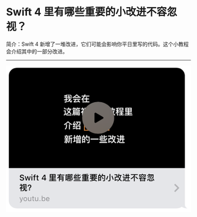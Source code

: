 # Swift 4 里有哪些重要的小改进不容忽视？

简介：Swift 4 新增了一堆改进，它们可能会影响你平日里写的代码。这个小教程会介绍其中的一部分改进。

---

[![](YouTube.png)](https://youtu.be/Z6neR25Lxp0)
